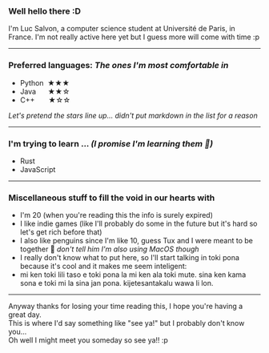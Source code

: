### Well hello there :D 
   
I'm Luc Salvon, a computer science student at Université de Paris, in France. I'm not really active here yet but I guess more will come with time :p

---

### Preferred languages: *The ones I'm most comfortable in*

- Python  ★★★
- Java       ★★☆
- C++       ★☆☆

*Let's pretend the stars line up... didn't put markdown in the list for a reason*

---

### I'm trying to learn ... *(I promise I'm learning them :eyes:)*

- Rust
- JavaScript

---

### Miscellaneous stuff to fill the void in our hearts with

- I'm 20 (when you're reading this the info is surely expired)
- I like indie games (like I'll probably do some in the future but it's hard so let's get rich before that)
- I also like penguins since I'm like 10, guess Tux and I were meant to be together :penguin: *don't tell him I'm also using MacOS though*
- I really don't know what to put here, so I'll start talking in toki pona because it's cool and it makes me seem inteligent:
- mi ken toki lili taso e toki pona la mi ken ala toki mute. sina ken kama sona e toki mi la sina jan pona. kijetesantakalu wawa li lon.

---

Anyway thanks for losing your time reading this, I hope you're having a great day.   
This is where I'd say something like "see ya!" but I probably don't know you...   
Oh well I might meet you someday so see ya!! :p

